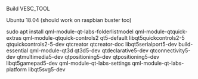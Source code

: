 
Build VESC_TOOL 

Ubuntu 18.04 (should work on raspbian buster too)

sudo apt install qml-module-qt-labs-folderlistmodel qml-module-qtquick-extras qml-module-qtquick-controls2 qt5-default libqt5quickcontrols2-5 qtquickcontrols2-5-dev qtcreator qtcreator-doc libqt5serialport5-dev build-essential qml-module-qt3d qt3d5-dev qtdeclarative5-dev 
qtconnectivity5-dev qtmultimedia5-dev qtpositioning5-dev qtpositioning5-dev libqt5gamepad5-dev qml-module-qt-labs-settings qml-module-qt-labs-platform libqt5svg5-dev

